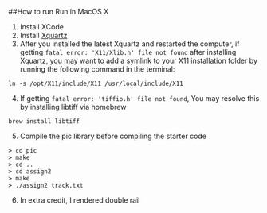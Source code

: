 ##How to run
Run in MacOS X
1) Install XCode
2) Install [Xquartz](https://www.xquartz.org/releases/XQuartz-2.8.1.html)
3) After you installed the latest Xquartz and restarted the computer,
   if getting `fatal error: 'X11/Xlib.h' file not found` after installing Xquartz, you may want to add a symlink to your X11 installation folder by running the following command in the terminal:
```shell
ln -s /opt/X11/include/X11 /usr/local/include/X11
```
4) If getting `fatal error: 'tiffio.h' file not found`, You may resolve this by installing libtiff via homebrew
```shell
brew install libtiff
```
5) Compile the pic library before compiling the starter code
```shell
> cd pic
> make
> cd ..
> cd assign2
> make
> ./assign2 track.txt
```

6) In extra credit, I rendered double rail